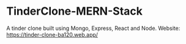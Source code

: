 # TinderClone-MERN-Stack
A tinder clone built using Mongo, Express, React and Node. 
Website: https://tinder-clone-ba120.web.app/
